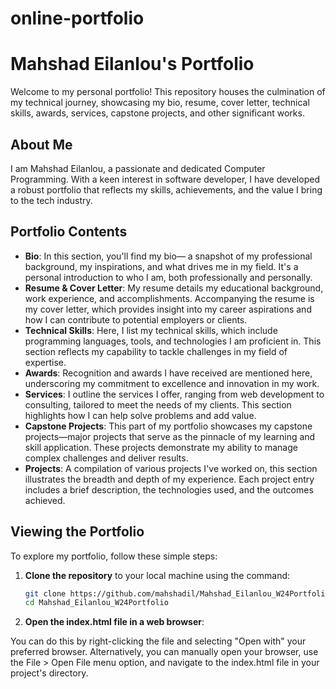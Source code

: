 # online-portfolio
# Mahshad Eilanlou's Portfolio

Welcome to my personal portfolio! This repository houses the culmination of my technical journey, showcasing my bio, resume, cover letter, technical skills, awards, services, capstone projects, and other significant works.

## About Me

I am Mahshad Eilanlou, a passionate and dedicated Computer Programming. With a keen interest in software developer, I have developed a robust portfolio that reflects my skills, achievements, and the value I bring to the tech industry.

## Portfolio Contents

- **Bio**: In this section, you'll find my bio— a snapshot of my professional background, my inspirations, and what drives me in my field. It's a personal introduction to who I am, both professionally and personally.
- **Resume & Cover Letter**: My resume details my educational background, work experience, and accomplishments. Accompanying the resume is my cover letter, which provides insight into my career aspirations and how I can contribute to potential employers or clients.
- **Technical Skills**: Here, I list my technical skills, which include programming languages, tools, and technologies I am proficient in. This section reflects my capability to tackle challenges in my field of expertise.
- **Awards**: Recognition and awards I have received are mentioned here, underscoring my commitment to excellence and innovation in my work.
- **Services**: I outline the services I offer, ranging from web development to consulting, tailored to meet the needs of my clients. This section highlights how I can help solve problems and add value.
- **Capstone Projects**: This part of my portfolio showcases my capstone projects—major projects that serve as the pinnacle of my learning and skill application. These projects demonstrate my ability to manage complex challenges and deliver results.
- **Projects**: A compilation of various projects I've worked on, this section illustrates the breadth and depth of my experience. Each project entry includes a brief description, the technologies used, and the outcomes achieved.

## Viewing the Portfolio

To explore my portfolio, follow these simple steps:

1. **Clone the repository** to your local machine using the command:
   ```bash
   git clone https://github.com/mahshadil/Mahshad_Eilanlou_W24Portfolio.git
   cd Mahshad_Eilanlou_W24Portfolio

2. **Open the index.html file in a web browser**:

You can do this by right-clicking the file and selecting "Open with" your preferred browser.
Alternatively, you can manually open your browser, use the File > Open File menu option, and navigate to the index.html file in your project's directory.

